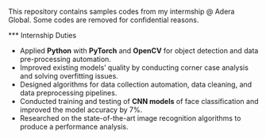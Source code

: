 
This repository contains samples codes from my intermship @ Adera Global. Some codes are removed for confidential reasons.

*** Internship Duties

- Applied **Python** with **PyTorch** and **OpenCV** for object detection and data pre-processing automation.
- Improved existing models’ quality by conducting corner case analysis and solving overfitting issues.
- Designed algorithms for data collection automation, data cleaning, and data preprocessing pipelines.
- Conducted training and testing of **CNN models** of face classification and improved the model accuracy by 7%.
- Researched on the state-of-the-art image recognition algorithms to produce a performance analysis.
